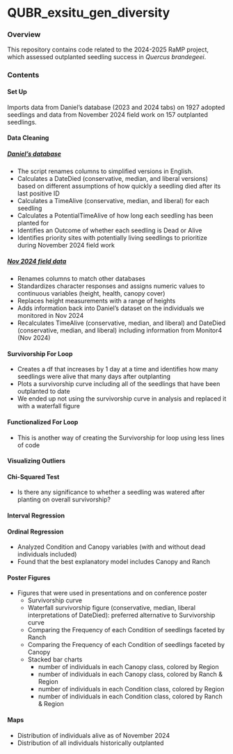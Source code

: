 # QUBR_exsitu_gen_diversity
 
### Overview
This repository contains code related to the 2024-2025 RaMP project, which assessed outplanted seedling success in *Quercus brandegeei*.

### Contents
#### Set Up
Imports data from Daniel’s database (2023 and 2024 tabs) on 1927 adopted seedlings and data from November 2024 field work on 157 outplanted seedlings.

#### Data Cleaning
##### [Daniel’s database](https://docs.google.com/spreadsheets/d/16GrmfPXmfTAl9oViUIs21HwsK6D_JKxI/edit?gid=1732693285#gid=1732693285)
- The script renames columns to simplified versions in English.
- Calculates a DateDied (conservative, median, and liberal versions) based on different assumptions of how quickly a seedling died after its last positive ID
- Calculates a TimeAlive (conservative, median, and liberal) for each seedling 
- Calculates a PotentialTimeAlive of how long each seedling has been planted for
- Identifies an Outcome of whether each seedling is Dead or Alive
- Identifies priority sites with potentially living seedlings to prioritize during November 2024 field work

##### [Nov 2024 field data](https://docs.google.com/spreadsheets/d/18FMAklTUCJ3s7tl2p5vEQV8LNIfpGTxcbDykR5Rl164/edit?gid=0#gid=0)
- Renames columns to match other databases
- Standardizes character responses and assigns numeric values to continuous variables (height, health, canopy cover)
- Replaces height measurements with a range of heights
- Adds information back into Daniel’s dataset on the individuals we monitored in Nov 2024
- Recalculates TimeAlive (conservative, median, and liberal) and DateDied (conservative, median, and liberal) including information from Monitor4 (Nov 2024)

#### Survivorship For Loop
- Creates a df that increases by 1 day at a time and identifies how many seedlings were alive that many days after outplanting
- Plots a survivorship curve including all of the seedlings that have been outplanted to date
- We ended up not using the survivorship curve in analysis and replaced it with a waterfall figure

#### Functionalized For Loop
- This is another way of creating the Survivorship for loop using less lines of code

#### Visualizing Outliers

#### Chi-Squared Test
- Is there any significance to whether a seedling was watered after planting on overall survivorship?

#### Interval Regression

#### Ordinal Regression
- Analyzed Condition and Canopy variables (with and without dead individuals included)
- Found that the best explanatory model includes Canopy and Ranch

#### Poster Figures
- Figures that were used in presentations and on conference poster
  - Survivorship curve
  - Waterfall survivorship figure (conservative, median, liberal interpretations of DateDied): preferred alternative to Survivorship curve
  - Comparing the Frequency of each Condition of seedlings faceted by Ranch
  - Comparing the Frequency of each Condition of seedlings faceted by Canopy
  - Stacked bar charts
    - number of individuals in each Canopy class, colored by Region
    - number of individuals in each Canopy class, colored by Ranch & Region
    - number of individuals in each Condition class, colored by Region
    - number of individuals in each Condition class, colored by Ranch & Region

#### Maps
- Distribution of individuals alive as of November 2024
- Distribution of all individuals historically outplanted






